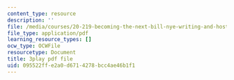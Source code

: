 ```yaml
---
content_type: resource
description: ''
file: /media/courses/20-219-becoming-the-next-bill-nye-writing-and-hosting-the-educational-show-january-iap-2015/095522ffe2a0d6714278bcc4ae46b1f1_zWx-ofgwwY8.pdf
file_type: application/pdf
learning_resource_types: []
ocw_type: OCWFile
resourcetype: Document
title: 3play pdf file
uid: 095522ff-e2a0-d671-4278-bcc4ae46b1f1
---
```

